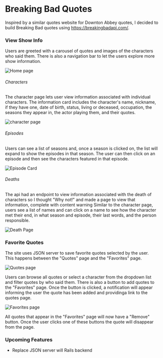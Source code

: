 # Breaking Bad Quotes
<!-- This app uses https://breakingbadapi.com/ to let fans of the show explore character info, episodes by season, death info, and quotes from the show. Users can also favorite certain quotes and have them appear on their page of favorites.  -->

Inspired by a similar quotes website for Downton Abbey quotes, I decided to build Breaking Bad quotes using https://breakingbadapi.com/. 

### View Show Info

Users are greeted with a carousel of quotes and images of the characters who said them. There is also a navigation bar to let the users explore more show information. 

<img src='https://i.imgur.com/mI5gQTo.png' alt='Home page' />

###### Characters
                                                
The character page lets user view information associated with individual characters. The information card includes the character's name, nickname, if they have one, date of birth, status, living or deceased, occupation, the seasons they appear in, the actor playing them, and their quotes.

<img src='https://i.imgur.com/0xtdyA2.png' alt='character page' />

###### Episodes

Users can see a list of seasons and, once a season is clicked on, the list will expand to show the episodes in that season. The user can then click on an episode and then see the characters featured in that episode. 

<img src='https://i.imgur.com/gmyTnyv.png' alt='Episode Card' />

###### Deaths 

The api had an endpoint to view information associated with the death of characters so I thought "Why not!" and made a page to view that information, complete with content warning
Similar to the character page, users see a list of names and can click on a name to see how the character met their end, in what season and episode, their last words, and the person responsible.

<img src='https://i.imgur.com/9eTeaty.png' alt='Death Page' />

### Favorite Quotes

The site uses JSON server to save favorite quotes selected by the user. This happens between the "Quotes" page and the "Favorites" page. 

<img src='https://i.imgur.com/7htTqvv.png' alt='Quotes page' />

Users can browse all quotes or select a character from the dropdown list and filter quotes by who said them. There is also a button to add quotes to the "Favorites" page. Once the button is clicked, a notification will appear informing the user the quote has been added and providinga link to the quotes page. 

<img src='https://i.imgur.com/aqnAx2H.png' alt='Favorites page' />

All quotes that appear in the "Favorites" page will now have a "Remove" button. Once the user clicks one of these buttons the quote will disappear from the page. 

### Upcoming Features

- Replace JSON server will Rails backend
